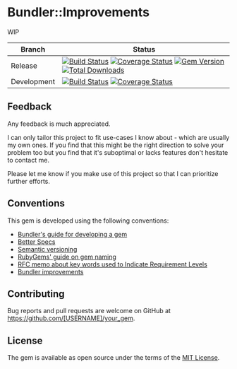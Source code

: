 # Bundler::Improvements

WIP

[//]: # (Replace all occurrences of 'your_gem')

| Branch | Status |
| ------ | ------ |
| Release | [![Build Status](https://travis-ci.org/thisismydesign/your_gem.svg?branch=release)](https://travis-ci.org/thisismydesign/your_gem)   [![Coverage Status](https://coveralls.io/repos/github/thisismydesign/your_gem/badge.svg?branch=release)](https://coveralls.io/github/thisismydesign/your_gem?branch=release)   [![Gem Version](https://badge.fury.io/rb/your_gem.svg)](https://badge.fury.io/rb/your_gem)   [![Total Downloads](http://ruby-gem-downloads-badge.herokuapp.com/your_gem?type=total)](https://rubygems.org/gems/your_gem) |
| Development | [![Build Status](https://travis-ci.org/thisismydesign/your_gem.svg?branch=master)](https://travis-ci.org/thisismydesign/your_gem)   [![Coverage Status](https://coveralls.io/repos/github/thisismydesign/your_gem/badge.svg?branch=master)](https://coveralls.io/github/thisismydesign/your_gem?branch=master) |

[//]: # (The following lines should be added after `Usage` chapter replacing the rest of default README.)
[//]: # (Replace all occurrences of '[USERNAME]'.)
[//]: # (Replace all occurrences of 'your_gem'.)

## Feedback

Any feedback is much appreciated.

I can only tailor this project to fit use-cases I know about - which are usually my own ones. If you find that this might be the right direction to solve your problem too but you find that it's suboptimal or lacks features don't hesitate to contact me.

Please let me know if you make use of this project so that I can prioritize further efforts.

## Conventions

This gem is developed using the following conventions:
- [Bundler's guide for developing a gem](http://bundler.io/v1.14/guides/creating_gem.html)
- [Better Specs](http://www.betterspecs.org/)
- [Semantic versioning](http://semver.org/)
- [RubyGems' guide on gem naming](http://guides.rubygems.org/name-your-gem/)
- [RFC memo about key words used to Indicate Requirement Levels](https://tools.ietf.org/html/rfc2119)
- [Bundler improvements](https://github.com/thisismydesign/bundler-improvements)

## Contributing

Bug reports and pull requests are welcome on GitHub at https://github.com/[USERNAME]/your_gem.

## License

The gem is available as open source under the terms of the [MIT License](http://opensource.org/licenses/MIT).
